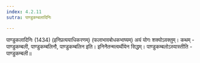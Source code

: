 ```yaml
---
index: 4.2.11
sutra: पाण्डुकम्बलादिनिः

---
```

पाण्डुकलादिनिः (1434) (इनिप्रत्ययाधिकरणम्) (फलाभावबोधकभाष्यम्) अयं योगः शक्योऽवक्तुम्। कथम् - पाण्डुकम्बली, पाण्डुकम्बलिनौ, पाण्डुकम्बलिन इति। इनिनैतन्मत्वर्थीयेन सिद्धम्। पाण्डुकम्बलोऽस्यास्तीति - पाण्डुकम्बली॥